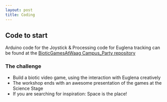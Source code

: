 ```yaml
---
layout: post
title: Coding
---
```

## Code to start 

Arduino code for the Joystick & Processing code for Euglena tracking can be found at the [BioticGamesAtWaag Campus_Party repository](https://github.com/bioticgamesatwaag/campus_party)

### The challenge
* Build a biotic video game, using the interaction with Euglena creatively 
* The workshop ends with an awesome presentation of the games at the Science Stage
* If you are searching for inspiration: Space is the place! 





